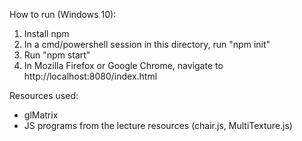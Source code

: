 How to run (Windows 10):

1. Install npm
2. In a cmd/powershell session in this directory, run "npm init"
3. Run "npm start"
4. In Mozilla Firefox or Google Chrome, navigate to http://localhost:8080/index.html


Resources used:
- glMatrix
- JS programs from the lecture resources (chair.js, MultiTexture.js)